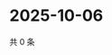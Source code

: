 # 2025-10-06

共 0 条

<!-- BEGIN ZHIHUVIDEO -->
<!-- 最后更新时间 Mon Oct 06 2025 07:09:20 GMT+0800 (China Standard Time) -->

<!-- END ZHIHUVIDEO -->
